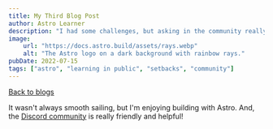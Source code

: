 ```yaml
---
title: My Third Blog Post
author: Astro Learner
description: "I had some challenges, but asking in the community really helped!"
image:
    url: "https://docs.astro.build/assets/rays.webp"
    alt: "The Astro logo on a dark background with rainbow rays."
pubDate: 2022-07-15
tags: ["astro", "learning in public", "setbacks", "community"]
---
```

[Back to blogs](/blog/)

It wasn't always smooth sailing, but I'm enjoying building with Astro. And, the [Discord community](https://astro.build/chat) is really friendly and helpful!